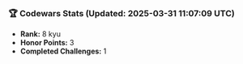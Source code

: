 ### 🏆 Codewars Stats (Updated: 2025-03-31 11:07:09 UTC)

- **Rank:** 8 kyu
- **Honor Points:** 3
- **Completed Challenges:** 1

